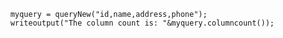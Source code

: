 ```luceescript+trycf
 	myquery = queryNew("id,name,address,phone");
 	writeoutput("The column count is: "&myquery.columncount());
```
